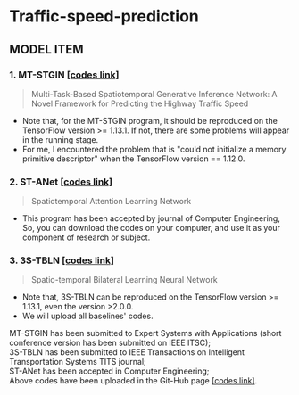 # Traffic-speed-prediction

## MODEL ITEM
### 1. MT-STGIN [[codes link]](https://github.com/zouguojian/Traffic-speed-prediction/tree/main/MT-STGIN)
>Multi-Task-Based Spatiotemporal Generative Inference Network: A Novel Framework for Predicting the Highway Traffic Speed

* Note that, for the MT-STGIN program, it should be reproduced on the TensorFlow version >= 1.13.1. 
If not, there are some problems will appear in the running stage.
* For me, I encountered the problem that is "could not initialize a memory primitive descriptor"
 when the TensorFlow version == 1.12.0.

### 2. ST-ANet [[codes link]](https://github.com/zouguojian/Traffic-speed-prediction/tree/main/ST-ANet)
>Spatiotemporal Attention Learning Network
* This program has been accepted by journal of Computer Engineering, So, you can download the codes on your
computer, and use it as your component of research or subject.

### 3. 3S-TBLN [[codes link]](https://github.com/zouguojian/Traffic-speed-prediction/tree/main/3S-TBLN)
>Spatio-temporal Bilateral Learning Neural Network
* Note that, 3S-TBLN can be reproduced on the TensorFlow version >= 1.13.1, even the version >2.0.0. 
* We will upload all baselines' codes.


MT-STGIN has been submitted to Expert Systems with Applications (short conference version has been submitted on IEEE ITSC);  
3S-TBLN has been submitted to IEEE Transactions on Intelligent Transportation Systems TITS journal;   
ST-ANet has been accepted in Computer Engineering;  
Above codes have been uploaded in the Git-Hub page [[codes link]](https://github.com/zouguojian/Traffic-speed-prediction).  
